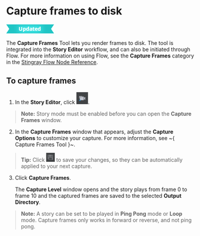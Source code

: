 # Capture frames to disk

![UPDATED](../../images/updated.png)

The **Capture Frames** Tool lets you render frames to disk. The tool is integrated into the **Story Editor** workflow, and can also be initiated through Flow. For more information on using Flow, see the **Capture Frames** category in the [Stingray Flow Node Reference](../flow_ref/index.html).

## To capture frames

1.  In the **Story Editor**, click ![](../../images/icon_capture_frame.png).

  >**Note:** Story mode must be enabled before you can open the **Capture Frames** window.

2.  In the **Capture Frames** window that appears, adjust the **Capture Options** to customize your capture. For more information, see ~{ Capture Frames Tool }~.

  >**Tip:** Click ![](../../images/icon_save.png) to save your changes, so they can be automatically applied to your next capture.

3.  Click **Capture Frames**.

    The **Capture Level** window opens and the story plays from frame 0 to frame 10 and the captured frames are saved to the selected **Output Directory**.

  >**Note:** A story can be set to be played in **Ping Pong** mode or **Loop** mode. Capture frames only works in forward or reverse, and not ping pong.

